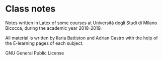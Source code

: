 # Class notes

Notes written in Latex of some courses at Università degli Studi di Milano Bicocca, during the academic year 2018-2019. 

All material is written by Ilaria Battiston and Adrian Castro with the help of the E-learning pages of each subject.



GNU General Public License